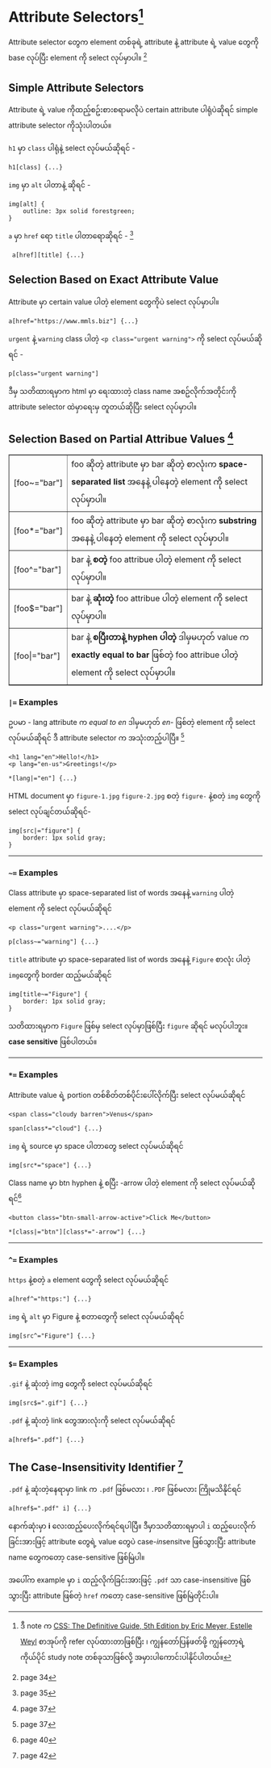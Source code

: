 # Attribute Selectors[^1]
Attribute selector တွေက element တစ်ခုရဲ့ attribute နဲ့ attribute ရဲ့ value တွေကို base လုပ်ပြီး element ကို select လုပ်မှာပါ။ [^2]

## Simple Attribute Selectors
Attribute ရဲ့ value ကိုထည့်စဥ်းစားစရာမလိုပဲ certain attribute ပါရုံပဲဆိုရင် simple attribute selector ကိုသုံးပါတယ်။ 

`h1` မှာ `class` ပါရုံနဲ့ select လုပ်မယ်ဆိုရင် - 
    
    h1[class] {...}

`img` မှာ `alt` ပါတာနဲ့ ဆိုရင် - 

    img[alt] {
        outline: 3px solid forestgreen;
    } 

`a` မှာ `href` ရော `title` ပါတာရောဆိုရင် - [^3]

     a[href][title] {...} 

## Selection Based on Exact Attribute Value
Attribute မှာ certain value ပါတဲ့ element တွေကိုပဲ select လုပ်မှာပါ။

    a[href="https://www.mmls.biz"] {...}

`urgent` နဲ့ `warning` class ပါတဲ့ `<p class="urgent warning">` ကို select လုပ်မယ်ဆိုရင် - 

    p[class="urgent warning"]

ဒီမှ သတိထားရမှာက html မှာ ရေးထားတဲ့ class name အစဥ်လိုက်အတိုင်းကို attribute selector ထဲမှာရေးမှ တူတယ်ဆိုပြီး select လုပ်မှာပါ။  

## Selection Based on Partial Attribue Values [^4]
<table border=1>
<tr>
<td width="20%">[foo~="bar"]</td>
<td>foo ဆိုတဲ့ attribute မှာ bar ဆိုတဲ့ စာလုံးက <strong>space-separated list</strong> အနေနဲ့ ပါနေတဲ့ element ကို select လုပ်မှာပါ။ </td>
</tr>
<tr>
<td>[foo*="bar"]</td>
<td>foo ဆိုတဲ့ attribute မှာ bar ဆိုတဲ့ စာလုံးက <strong>substring</strong> အနေနဲ့ ပါနေတဲ့ element ကို select လုပ်မှာပါ။</td>
</tr>
<tr>
<td>[foo^="bar"]</td>
<td>bar နဲ့ <strong>စတဲ့</strong> foo attribue ပါတဲ့ element ကို select လုပ်မှာပါ။</td>
</tr>
<tr>
<td>[foo$="bar"]</td>
<td>bar နဲ့ <strong>ဆုံးတဲ့</strong> foo attribue ပါတဲ့ element ကို select လုပ်မှာပါ။</td>
</tr>
<tr>
<td>[foo|="bar"]</td>
<td>bar နဲ့ <strong>စပြီးတာနဲ့ hyphen ပါတဲ့</strong> ဒါမှမဟုတ် value က <strong>exactly equal to bar</strong> ဖြစ်တဲ့ foo attribue ပါတဲ့ element ကို select လုပ်မှာပါ။
</td>
</tr>
</table>

### `|=` Examples
ဥပမာ - lang attribute က <em>equal to en</em> ဒါမှမဟုတ် <em>en-</em> ဖြစ်တဲ့ element ကို select လုပ်မယ်ဆိုရင် ဒီ attribute selector က အသုံးတည့်ပါပြီ။ [^5] 

    <h1 lang="en">Hello!</h1>
    <p lang="en-us">Greetings!</p>

    *[lang|="en"] {...}

HTML document မှာ `figure-1.jpg` `figure-2.jpg` စတဲ့ `figure-` နဲ့စတဲ့ `img` တွေကို select လုပ်ချင်တယ်ဆိုရင်- 

    img[src|="figure"] {
        border: 1px solid gray;
    }

---

### `~=` Examples
Class attribute မှာ space-separated list of words အနေနဲ့ `warning` ပါတဲ့ element ကို select လုပ်မယ်ဆိုရင်

    <p class="urgent warning">....</p>

    p[class~="warning"] {...}

`title` attribute မှာ space-separated list of words အနေနဲ့ `Figure` စာလုံး ပါတဲ့ `img`တွေကို border ထည့်မယ်ဆိုရင် 

    img[title~="Figure"] {
        border: 1px solid gray;
    }

သတိထားရမှာက `Figure` ဖြစ်မှ select လုပ်မှာဖြစ်ပြီး `figure` ဆိုရင် မလုပ်ပါဘူး။  <strong>case sensitive</strong> ဖြစ်ပါတယ်။  

---

### `*=` Examples
Attribute value ရဲ့ portion တစ်စိတ်တစ်ပိုင်းပေါ်လိုက်ပြီး select လုပ်မယ်ဆိုရင် 

    <span class="cloudy barren">Venus</span>

    span[class*="cloud"] {...}

`img` ရဲ့ source မှာ space ပါတာတွေ select လုပ်မယ်ဆိုရင် 

    img[src*="space"] {...}

Class name မှာ btn hyphen နဲ့ စပြီး -arrow ပါတဲ့ element ကို select လုပ်မယ်ဆိုရင်[^6]

    <button class="btn-small-arrow-active">Click Me</button>

    *[class|="btn"][class*="-arrow"] {...} 

---

### `^=` Examples
`https` နဲ့စတဲ့ `a` element တွေကို select လုပ်မယ်ဆိုရင်

    a[href^="https:"] {...}

`img` ရဲ့ `alt` မှာ Figure နဲ့ စတာတွေကို select လုပ်မယ်ဆိုရင် 

    img[src^="Figure"] {...}

---

### `$=` Examples

`.gif` နဲ့ ဆုံးတဲ့ img တွေကို select လုပ်မယ်ဆိုရင် 

    img[src$=".gif"] {...}

`.pdf` နဲ့ ဆုံးတဲ့ link တွေအားလုံးကို select လုပ်မယ်ဆိုရင် 

    a[href$=".pdf"] {...}

## The Case-Insensitivity Identifier [^7]
`.pdf` နဲ့ ဆုံးတဲ့နေရာမှာ link က `.pdf` ဖြစ်မလား ၊ `.PDF` ဖြစ်မလား ကြိုမသိနိုင်ရင် 

    a[href$=".pdf" i] {...}

နောက်ဆုံးမှာ <strong>i</strong> လေးထည့်ပေးလိုက်ရင်ရပါပြီ။  ဒီမှာသတိထားရမှာပါ `i` ထည့်ပေးလိုက်ခြင်းအားဖြင့် attribute တွေရဲ့ value တွေပဲ case-<em>in</em>sensitve ဖြစ်သွားပြီး attribute name တွေကတော့ case-sensitive ဖြစ်မြဲပါ။

အပေါ်က example မှာ `i` ထည့်လိုက်ခြင်းအားဖြင့် `.pdf` သာ case-insensitive ဖြစ်သွားပြီး attribute ဖြစ်တဲ့ `href` ကတော့ case-sensitive ဖြစ်မြဲတိုင်းပါ။ 

[^1]: ဒီ note က [CSS: The Definitive Guide, 5th Edition by Eric Meyer, Estelle Weyl](https://www.oreilly.com/library/view/css-the-definitive/9781098117603/) စာအုပ်ကို refer လုပ်ထားတာဖြစ်ပြီး ၊ ကျွန်တော်ပြန်ဖတ်ဖို့ ကျွန်တော့ရဲ့ ကိုယ်ပိုင် study note တစ်ခုသာဖြစ်လို့ အမှားပါကောင်းပါနိုင်ပါတယ်။  
[^2]: page 34
[^3]: page 35
[^4]: page 37
[^5]: page 37
[^6]: page 40
[^7]: page 42